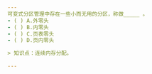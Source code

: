 ```yaml
---
可变式分区管理中存在一些小而无用的分区，称做_____ 。
- ( ) A.外零头 
- ( ) B.内零头 
- ( ) C.页表零头 
- ( ) D.页内零头

> 知识点：连续内存分配。

---
```

